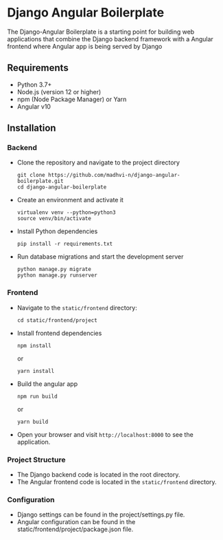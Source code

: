 # Django Angular Boilerplate
The Django-Angular Boilerplate is a starting point for building web applications that combine the Django backend framework with a Angular frontend where Angular app is being served by Django

## Requirements
- Python 3.7+
- Node.js (version 12 or higher)
- npm (Node Package Manager) or Yarn
- Angular v10

## Installation

### Backend
- Clone the repository and navigate to the project directory
  ```
  git clone https://github.com/madhvi-n/django-angular-boilerplate.git
  cd django-angular-boilerplate
  ```

- Create an environment and activate it
  ```
  virtualenv venv --python=python3
  source venv/bin/activate
  ```

- Install Python dependencies
  ```
  pip install -r requirements.txt
  ```

- Run database migrations and start the development server
  ```
  python manage.py migrate
  python manage.py runserver
  ```

### Frontend
- Navigate to the `static/frontend` directory:
  ```
  cd static/frontend/project
  ```

- Install frontend dependencies
  ```
  npm install
  ```
  or
  ```
  yarn install
  ```

- Build the angular app
  ```
  npm run build
  ```
  or
  ```
  yarn build
  ```

- Open your browser and visit `http://localhost:8000` to see the application.

### Project Structure
- The Django backend code is located in the root directory.
- The Angular frontend code is located in the `static/frontend` directory.


### Configuration
- Django settings can be found in the project/settings.py file.
- Angular configuration can be found in the static/frontend/project/package.json file.
